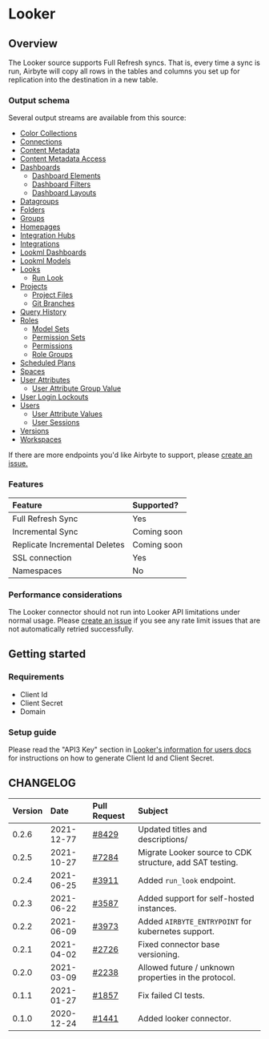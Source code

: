 # Looker

## Overview

The Looker source supports Full Refresh syncs. That is, every time a sync is run, Airbyte will copy all rows in the tables and columns you set up for replication into the destination in a new table.

### Output schema

Several output streams are available from this source:

* [Color Collections](https://docs.looker.com/reference/api-and-integration/api-reference/v3.1/color-collection#get_all_color_collections)
* [Connections](https://docs.looker.com/reference/api-and-integration/api-reference/v3.1/connection#get_all_connections)
* [Content Metadata](https://docs.looker.com/reference/api-and-integration/api-reference/v3.1/content#get_all_content_metadatas)
* [Content Metadata Access](https://docs.looker.com/reference/api-and-integration/api-reference/v3.1/content#get_all_content_metadata_accesses)
* [Dashboards](https://docs.looker.com/reference/api-and-integration/api-reference/v3.1/dashboard#get_all_dashboards)
  * [Dashboard Elements](https://docs.looker.com/reference/api-and-integration/api-reference/v3.1/dashboard#get_all_dashboardelements) 
  * [Dashboard Filters](https://docs.looker.com/reference/api-and-integration/api-reference/v3.1/dashboard#get_all_dashboard_filters) 
  * [Dashboard Layouts](https://docs.looker.com/reference/api-and-integration/api-reference/v3.1/dashboard#get_all_dashboardlayouts) 
* [Datagroups](https://docs.looker.com/reference/api-and-integration/api-reference/v3.1/datagroup#get_all_datagroups) 
* [Folders](https://docs.looker.com/reference/api-and-integration/api-reference/v3.1/folder#get_all_folders) 
* [Groups](https://docs.looker.com/reference/api-and-integration/api-reference/v3.1/group#get_all_groups) 
* [Homepages](https://docs.looker.com/reference/api-and-integration/api-reference/v3.1/homepage#get_all_homepages) 
* [Integration Hubs](https://docs.looker.com/reference/api-and-integration/api-reference/v3.1/integration#get_all_integration_hubs) 
* [Integrations](https://docs.looker.com/reference/api-and-integration/api-reference/v3.1/integration#get_all_integrations) 
* [Lookml Dashboards](https://docs.looker.com/reference/api-and-integration/api-reference/v3.1/dashboard#get_all_dashboards) 
* [Lookml Models](https://docs.looker.com/reference/api-and-integration/api-reference/v3.1/lookml-model#get_all_lookml_models) 
* [Looks](https://docs.looker.com/reference/api-and-integration/api-reference/v3.1/look#get_all_looks) 
  * [Run Look](https://docs.looker.com/reference/api-and-integration/api-reference/v3.1/look#run_look)
* [Projects](https://docs.looker.com/reference/api-and-integration/api-reference/v3.1/project#get_all_projects) 
  * [Project Files](https://docs.looker.com/reference/api-and-integration/api-reference/v3.1/project#get_all_project_files) 
  * [Git Branches](https://docs.looker.com/reference/api-and-integration/api-reference/v3.1/project#get_all_git_branches) 
* [Query History](https://docs.looker.com/reference/api-and-integration/api-reference/v3.1/query#run_query) 
* [Roles](https://docs.looker.com/reference/api-and-integration/api-reference/v3.1/role#get_all_roles) 
  * [Model Sets](https://docs.looker.com/reference/api-and-integration/api-reference/v3.1/role#get_all_model_sets) 
  * [Permission Sets](https://docs.looker.com/reference/api-and-integration/api-reference/v3.1/role#get_all_permission_sets) 
  * [Permissions](https://docs.looker.com/reference/api-and-integration/api-reference/v3.1/role#get_all_permissions) 
  * [Role Groups](https://docs.looker.com/reference/api-and-integration/api-reference/v3.1/role#get_role_groups) 
* [Scheduled Plans](https://docs.looker.com/reference/api-and-integration/api-reference/v3.1/scheduled-plan#get_all_scheduled_plans) 
* [Spaces](https://docs.looker.com/reference/api-and-integration/api-reference/v3.1/space#get_all_spaces) 
* [User Attributes](https://docs.looker.com/reference/api-and-integration/api-reference/v3.1/user-attribute#get_all_user_attributes) 
  * [User Attribute Group Value](https://docs.looker.com/reference/api-and-integration/api-reference/v3.1/user-attribute#get_user_attribute_group_values) 
* [User Login Lockouts](https://docs.looker.com/reference/api-and-integration/api-reference/v3.1/auth#get_all_user_login_lockouts) 
* [Users](https://docs.looker.com/reference/api-and-integration/api-reference/v3.1/user#get_all_users) 
  * [User Attribute Values](https://docs.looker.com/reference/api-and-integration/api-reference/v3.1/user#get_user_attribute_values) 
  * [User Sessions](https://docs.looker.com/reference/api-and-integration/api-reference/v3.1/user#get_all_web_login_sessions) 
* [Versions](https://docs.looker.com/reference/api-and-integration/api-reference/v3.1/config#get_apiversion) 
* [Workspaces](https://docs.looker.com/reference/api-and-integration/api-reference/v3.1/workspace) 

If there are more endpoints you'd like Airbyte to support, please [create an issue.](https://github.com/airbytehq/airbyte/issues/new/choose)

### Features

| Feature | Supported? |
| :--- | :--- |
| Full Refresh Sync | Yes |
| Incremental Sync | Coming soon |
| Replicate Incremental Deletes | Coming soon |
| SSL connection | Yes |
| Namespaces | No |

### Performance considerations

The Looker connector should not run into Looker API limitations under normal usage. Please [create an issue](https://github.com/airbytehq/airbyte/issues) if you see any rate limit issues that are not automatically retried successfully.

## Getting started

### Requirements

* Client Id
* Client Secret
* Domain

### Setup guide

Please read the "API3 Key" section in [Looker's information for users docs](https://docs.looker.com/admin-options/settings/users) for instructions on how to generate Client Id and Client Secret.

## CHANGELOG

| Version | Date | Pull Request | Subject |
| :--- | :--- | :--- | :--- |
| 0.2.6 | 2021-12-77 | [\#8429](https://github.com/airbytehq/airbyte/pull/7229) | Updated titles and descriptions/ |
| 0.2.5 | 2021-10-27 | [\#7284](https://github.com/airbytehq/airbyte/pull/7284) | Migrate Looker source to CDK structure, add SAT testing. |
| 0.2.4 | 2021-06-25 | [\#3911](https://github.com/airbytehq/airbyte/pull/3911) | Added `run_look` endpoint. |
| 0.2.3 | 2021-06-22 | [\#3587](https://github.com/airbytehq/airbyte/pull/3587) | Added support for self-hosted instances. |
| 0.2.2 | 2021-06-09 | [\#3973](https://github.com/airbytehq/airbyte/pull/3973) | Added `AIRBYTE_ENTRYPOINT` for kubernetes support. |
| 0.2.1 | 2021-04-02 | [\#2726](https://github.com/airbytehq/airbyte/pull/2726) | Fixed connector base versioning. |
| 0.2.0 | 2021-03-09 | [\#2238](https://github.com/airbytehq/airbyte/pull/2238) | Allowed future / unknown properties in the protocol. |
| 0.1.1 | 2021-01-27 | [\#1857](https://github.com/airbytehq/airbyte/pull/1857) | Fix failed CI tests. |
| 0.1.0 | 2020-12-24 | [\#1441](https://github.com/airbytehq/airbyte/pull/1441) | Added looker connector. |

